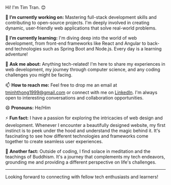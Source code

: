 Hi! I'm Tim Tran. 😊

🔭 **I’m currently working on:** Mastering full-stack development skills and contributing to open-source projects. I'm deeply involved in creating dynamic, user-friendly web applications that solve real-world problems.

🌱 **I’m currently learning:** I'm diving deep into the world of web development, from front-end frameworks like React and Angular to back-end technologies such as Spring Boot and Node.js. Every day is a learning adventure!

💬 **Ask me about:** Anything tech-related! I'm here to share my experiences in web development, my journey through computer science, and any coding challenges you might be facing.

📫 **How to reach me:** Feel free to drop me an email at [tminhthong1999@gmail.com](mailto:tminhthong1999@gmail.com) or connect with me on [LinkedIn](https://www.linkedin.com). I'm always open to interesting conversations and collaboration opportunities.

😄 **Pronouns:** He/Him

⚡ **Fun fact:** I have a passion for exploring the intricacies of web design and development. Whenever I encounter a beautifully designed website, my first instinct is to peek under the hood and understand the magic behind it. It's fascinating to see how different technologies and frameworks come together to create seamless user experiences.

🧘 **Another fact:** Outside of coding, I find solace in meditation and the teachings of Buddhism. It's a journey that complements my tech endeavors, grounding me and providing a different perspective on life's challenges.

---

Looking forward to connecting with fellow tech enthusiasts and learners!
